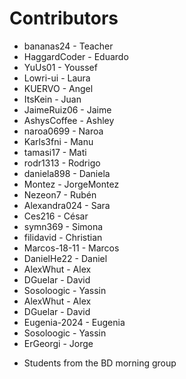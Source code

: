 Contributors
============
- bananas24    - Teacher
- HaggardCoder - Eduardo
- YuUs01       - Youssef
- Lowri-ui     - Laura
- KUERVO       - Angel
- ItsKein      - Juan
- JaimeRuiz06  - Jaime
- AshysCoffee  - Ashley
- naroa0699    - Naroa
- Karls3fni    - Manu
- tamasi17     - Mati
- rodr1313     - Rodrigo
- daniela898   - Daniela
- Montez       - JorgeMontez
- Nezeon7      - Rubén
- Alexandra024 - Sara
- Ces216       - César
- symn369      - Simona
- filidavid    - Christian
- Marcos-18-11 - Marcos
- DanielHe22   - Daniel
- AlexWhut     - Alex
- DGuelar      - David
- Sosoloogic   - Yassin
- AlexWhut     - Alex
- DGuelar      - David
- Eugenia-2024 - Eugenia
- Sosoloogic - Yassin
- ErGeorgi     - Jorge
* Students from the BD morning group
